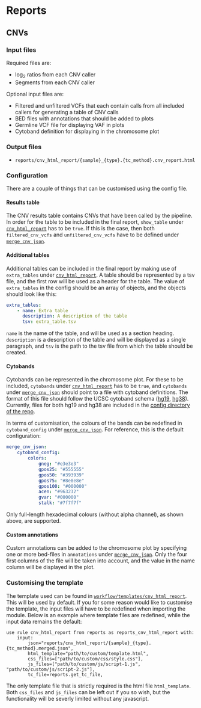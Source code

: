 # Reports

## CNVs

### Input files

Required files are:

- log<sub>2</sub> ratios from each CNV caller
- Segments from each CNV caller

Optional input files are:

- Filtered and unfiltered VCFs that each contain calls from all included callers for generating a table of CNV calls
- BED files with annotations that should be added to plots
- Germline VCF file for displaying VAF in plots
- Cytoband definition for displaying in the chromosome plot

### Output files

- `reports/cnv_html_report/{sample}_{type}.{tc_method}.cnv_report.html`

### Configuration

There are a couple of things that can be customised using the config file.

#### Results table

The CNV results table contains CNVs that have been called by the pipeline. In order for the table to be included in the final report, `show_table` under [`cnv_html_report`](/softwares/#configuration) has to be `true`. If this is the case, then both `filtered_cnv_vcfs` and `unfiltered_cnv_vcfs` have to be defined under [`merge_cnv_json`](/softwares/#configuration_2).

#### Additional tables

Additional tables can be included in the final report by making use of `extra_tables` under [`cnv_html_report`](/softwares/#configuration). A table should be represented by a tsv file, and the first row will be used as a header for the table. The value of `extra_tables` in the config should be an array of objects, and the objects should look like this:

```yaml
extra_tables:
    - name: Extra table
      description: A description of the table
      tsv: extra_table.tsv
```

`name` is the name of the table, and will be used as a section heading. `description` is a description of the table and will be displayed as a single paragraph, and `tsv` is the path to the tsv file from which the table should be created.

#### Cytobands

Cytobands can be represented in the chromosome plot. For these to be included, `cytobands` under [`cnv_html_report`](/softwares/#configuration) has to be `true`, and `cytobands` under [`merge_cnv_json`](/softwares/#configuration_2) should point to a file with cytoband definitions. The format of this file should follow the UCSC cytoband schema ([hg19](https://www.genome.ucsc.edu/cgi-bin/hgTables?db=hg19&hgta_group=map&hgta_track=cytoBand&hgta_table=cytoBand&hgta_doSchema=describe+table+schema), [hg38](https://genome.ucsc.edu/cgi-bin/hgTables?db=hg38&hgta_group=map&hgta_track=cytoBand&hgta_table=cytoBand&hgta_doSchema=describe+table+schema)). Currently, files for both hg19 and hg38 are included in the [config directory of the repo](https://github.com/hydra-genetics/reports/tree/develop/config).

In terms of customisation, the colours of the bands can be redefined in `cytoband_config` under [`merge_cnv_json`](/softwares/#configuration_2). For reference, this is the default configuration:

```yaml
merge_cnv_json:
    cytoband_config:
        colors:
            gneg: "#e3e3e3"
            gpos25: "#555555"
            gpos50: "#393939"
            gpos75: "#8e8e8e"
            gpos100: "#000000"
            acen: "#963232"
            gvar: "#000000"
            stalk: "#7f7f7f"
```

Only full-length hexadecimal colours (without alpha channel), as shown above, are supported.

#### Custom annotations

Custom annotations can be added to the chromosome plot by specifying one or more bed-files in `annotations` under [`merge_cnv_json`](/softwares/#configuration_2). Only the four first columns of the file will be taken into account, and the value in the name column will be displayed in the plot.

### Customising the template

The template used can be found in [`workflow/templates/cnv_html_report`](https://github.com/hydra-genetics/reports/tree/develop/workflow/templates/cnv_html_report). This will be used by default. If you for some reason would like to customise the template, the input files will have to be redefined when importing the module. Below is an example where template files are redefined, while the input data remains the default:

```snakemake
use rule cnv_html_report from reports as reports_cnv_html_report with:
    input:
        json="reports/cnv_html_report/{sample}_{type}.{tc_method}.merged.json",
        html_template="path/to/custom/template.html",
        css_files=["path/to/custom/css/style.css"],
        js_files=["path/to/custom/js/script-1.js", "path/to/custom/js/script-2.js"],
        tc_file=reports.get_tc_file,
```

The only template file that is strictly required is the html file `html_template`. Both `css_files` and `js_files` can be left out if you so wish, but the functionality will be severly limited without any javascript.
